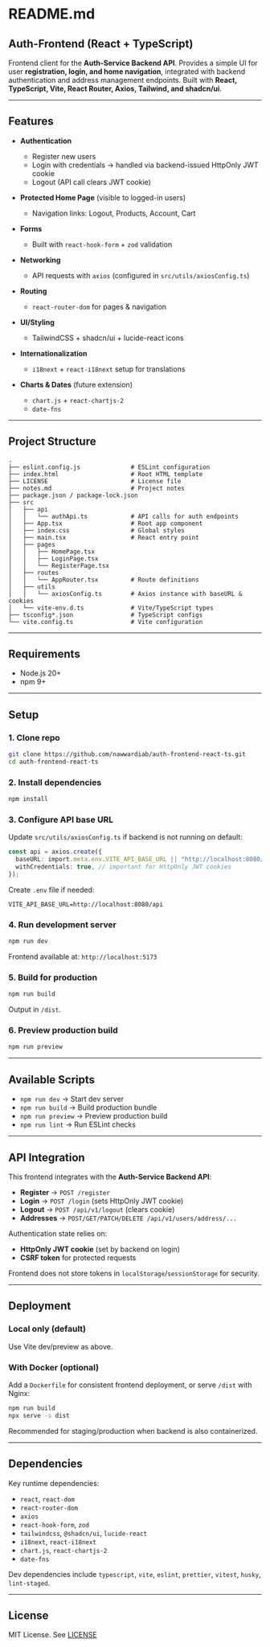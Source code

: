 # README.md

## Auth-Frontend (React + TypeScript)

Frontend client for the **Auth-Service Backend API**. Provides a simple UI for user **registration, login, and home navigation**, integrated with backend authentication and address management endpoints. Built with **React, TypeScript, Vite, React Router, Axios, Tailwind, and shadcn/ui**.

---

## Features

* **Authentication**

  * Register new users
  * Login with credentials → handled via backend-issued HttpOnly JWT cookie
  * Logout (API call clears JWT cookie)
* **Protected Home Page** (visible to logged-in users)

  * Navigation links: Logout, Products, Account, Cart
* **Forms**

  * Built with `react-hook-form` + `zod` validation
* **Networking**

  * API requests with `axios` (configured in `src/utils/axiosConfig.ts`)
* **Routing**

  * `react-router-dom` for pages & navigation
* **UI/Styling**

  * TailwindCSS + shadcn/ui + lucide-react icons
* **Internationalization**

  * `i18next` + `react-i18next` setup for translations
* **Charts & Dates** (future extension)

  * `chart.js` + `react-chartjs-2`
  * `date-fns`

---

## Project Structure

```
.
├── eslint.config.js              # ESLint configuration
├── index.html                    # Root HTML template
├── LICENSE                       # License file
├── notes.md                      # Project notes
├── package.json / package-lock.json
├── src
│   ├── api
│   │   └── authApi.ts            # API calls for auth endpoints
│   ├── App.tsx                   # Root app component
│   ├── index.css                 # Global styles
│   ├── main.tsx                  # React entry point
│   ├── pages
│   │   ├── HomePage.tsx
│   │   ├── LoginPage.tsx
│   │   └── RegisterPage.tsx
│   ├── routes
│   │   └── AppRouter.tsx         # Route definitions
│   ├── utils
│   │   └── axiosConfig.ts        # Axios instance with baseURL & cookies
│   └── vite-env.d.ts             # Vite/TypeScript types
├── tsconfig*.json                # TypeScript configs
└── vite.config.ts                # Vite configuration
```

---

## Requirements

* Node.js 20+
* npm 9+

---

## Setup

### 1. Clone repo

```bash
git clone https://github.com/nawwardiab/auth-frontend-react-ts.git
cd auth-frontend-react-ts
```

### 2. Install dependencies

```bash
npm install
```

### 3. Configure API base URL

Update `src/utils/axiosConfig.ts` if backend is not running on default:

```ts
const api = axios.create({
  baseURL: import.meta.env.VITE_API_BASE_URL || "http://localhost:8080/api",
  withCredentials: true, // important for HttpOnly JWT cookies
});
```

Create `.env` file if needed:

```env
VITE_API_BASE_URL=http://localhost:8080/api
```

### 4. Run development server

```bash
npm run dev
```

Frontend available at: `http://localhost:5173`

### 5. Build for production

```bash
npm run build
```

Output in `/dist`.

### 6. Preview production build

```bash
npm run preview
```

---

## Available Scripts

* `npm run dev` → Start dev server
* `npm run build` → Build production bundle
* `npm run preview` → Preview production build
* `npm run lint` → Run ESLint checks

---

## API Integration

This frontend integrates with the **Auth-Service Backend API**:

* **Register** → `POST /register`
* **Login** → `POST /login` (sets HttpOnly JWT cookie)
* **Logout** → `POST /api/v1/logout` (clears cookie)
* **Addresses** → `POST/GET/PATCH/DELETE /api/v1/users/address/...`

Authentication state relies on:

* **HttpOnly JWT cookie** (set by backend on login)
* **CSRF token** for protected requests

Frontend does not store tokens in `localStorage`/`sessionStorage` for security.

---

## Deployment

### Local only (default)

Use Vite dev/preview as above.

### With Docker (optional)

Add a `Dockerfile` for consistent frontend deployment, or serve `/dist` with Nginx:

```bash
npm run build
npx serve -s dist
```

Recommended for staging/production when backend is also containerized.

---

## Dependencies

Key runtime dependencies:

* `react`, `react-dom`
* `react-router-dom`
* `axios`
* `react-hook-form`, `zod`
* `tailwindcss`, `@shadcn/ui`, `lucide-react`
* `i18next`, `react-i18next`
* `chart.js`, `react-chartjs-2`
* `date-fns`

Dev dependencies include `typescript`, `vite`, `eslint`, `prettier`, `vitest`, `husky`, `lint-staged`.

---

## License

MIT License. See [LICENSE](./LICENSE)